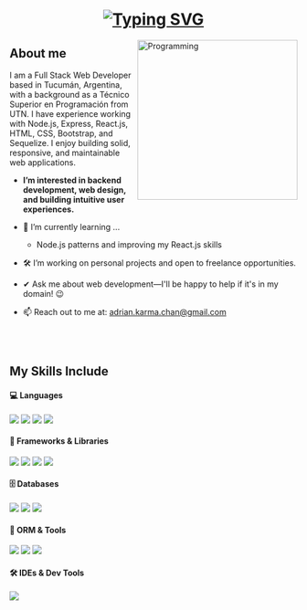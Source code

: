 <H1 align="center"><a href="https://github.com/shamimsikder"><img src="https://readme-typing-svg.demolab.com?font=Fira+Code&duration=6000&pause=1000&color=2AA889&center=true&vCenter=true&width=435&lines=Hi+There%2C+I'm+Adrian+Chanampa%F0%9F%91%8B;A+Full+Stack+Programmer;Always+Learning+New+Things" alt="Typing SVG" /></a></h1>

<img align="right" width=280px alt="Programming" src="https://media0.giphy.com/media/v1.Y2lkPTc5MGI3NjExNmkxbnV0bTdvcnJleTMxNnozbndpNnA5eHJnY241MzVqOG5ycGlwNSZlcD12MV9pbnRlcm5hbF9naWZfYnlfaWQmY3Q9Zw/qgQUggAC3Pfv687qPC/giphy.gif" />

<h2>About me</h2>

I am a Full Stack Web Developer based in Tucumán, Argentina, with a background as a Técnico Superior en Programación from UTN. I have experience working with Node.js, Express, React.js, HTML, CSS, Bootstrap, and Sequelize. I enjoy building solid, responsive, and maintainable web applications.
* **I’m interested in backend development, web design, and building intuitive user experiences.**
- 🌱 I’m currently learning ...
  -  Node.js patterns and improving my React.js skills
  
- 🛠 I’m working on personal projects and open to freelance opportunities.
- ✔ Ask me about web development—I'll be happy to help if it's in my domain! 😉

- 📫 Reach out to me at: <a href="adrian.chanampa.diaz@gmail.com">adrian.karma.chan@gmail.com</a>


<br></br>

## My Skills Include

#### 💻 Languages  
<span>   
  <img src="https://img.shields.io/badge/react-%2320232a.svg?style=for-the-badge&logo=react&logoColor=%2361DAFB">  
  <img src="https://img.shields.io/badge/JavaScript-F7DF1E?style=for-the-badge&logo=javascript&logoColor=black">  
  <img src="https://img.shields.io/badge/HTML5-E34F26?style=for-the-badge&logo=html5&logoColor=white">  
  <img src="https://img.shields.io/badge/CSS3-1572B6?style=for-the-badge&logo=css3&logoColor=white">  
</span>  

#### 🧩 Frameworks & Libraries  
<span>  
  <img src="https://img.shields.io/badge/Node.js-339933?style=for-the-badge&logo=node.js&logoColor=white">  
  <img src="https://img.shields.io/badge/Express.js-000000?style=for-the-badge&logo=express&logoColor=white">  
  <img src="https://img.shields.io/badge/React.js-61DAFB?style=for-the-badge&logo=react&logoColor=black">  
  <img src="https://img.shields.io/badge/Bootstrap-563D7C?style=for-the-badge&logo=bootstrap&logoColor=white">  
</span>  

#### 🗄 Databases  
<span>  
  <img src="https://img.shields.io/badge/MySQL-00758F?style=for-the-badge&logo=mysql&logoColor=white">  
  <img src="https://img.shields.io/badge/Sequelize-03AFEF?style=for-the-badge&logo=sequelize&logoColor=white">  
  <img src="https://img.shields.io/badge/MongoDB-%234ea94b.svg?style=for-the-badge&logo=mongodb&logoColor=white">  
</span>  

#### 🧠 ORM & Tools  
<span>  
  <img src="https://img.shields.io/badge/Sequelize-52B0E7?style=for-the-badge&logo=sequelize&logoColor=white">  
  <img src="https://img.shields.io/badge/Git-F05032?style=for-the-badge&logo=git&logoColor=white">  
  <img src="https://img.shields.io/badge/Postman-FF6C37?style=for-the-badge&logo=postman&logoColor=white">  
</span>  

#### 🛠 IDEs & Dev Tools  
<span>  
  <img src="https://img.shields.io/badge/Visual_Studio_Code-007ACC?style=for-the-badge&logo=visual-studio-code&logoColor=white">  
</span>

